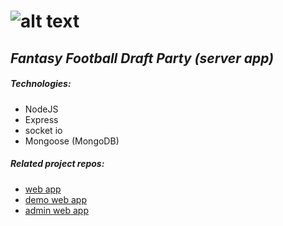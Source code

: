 # ![alt text](https://thebigboardassets.s3.us-east-2.amazonaws.com/BBlogo_green.png "The Big Board")

## _Fantasy Football Draft Party (server app)_

##### _Technologies:_

- NodeJS
- Express
- socket io
- Mongoose (MongoDB)

##### _Related project repos:_

- [web app](https://github.com/JohnDHamm/the-big-board-app)
- [demo web app](https://github.com/JohnDHamm/the-big-board-demo)
- [admin web app](https://github.com/JohnDHamm/the-big-board-admin)
